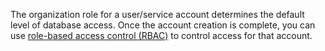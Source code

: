 The organization role for a user/service account determines the default level of
database access. Once the account creation is complete, you can use [role-based
access control (RBAC)](/manage/access-control/#role-based-access-control-rbac)
to control access for that account.
